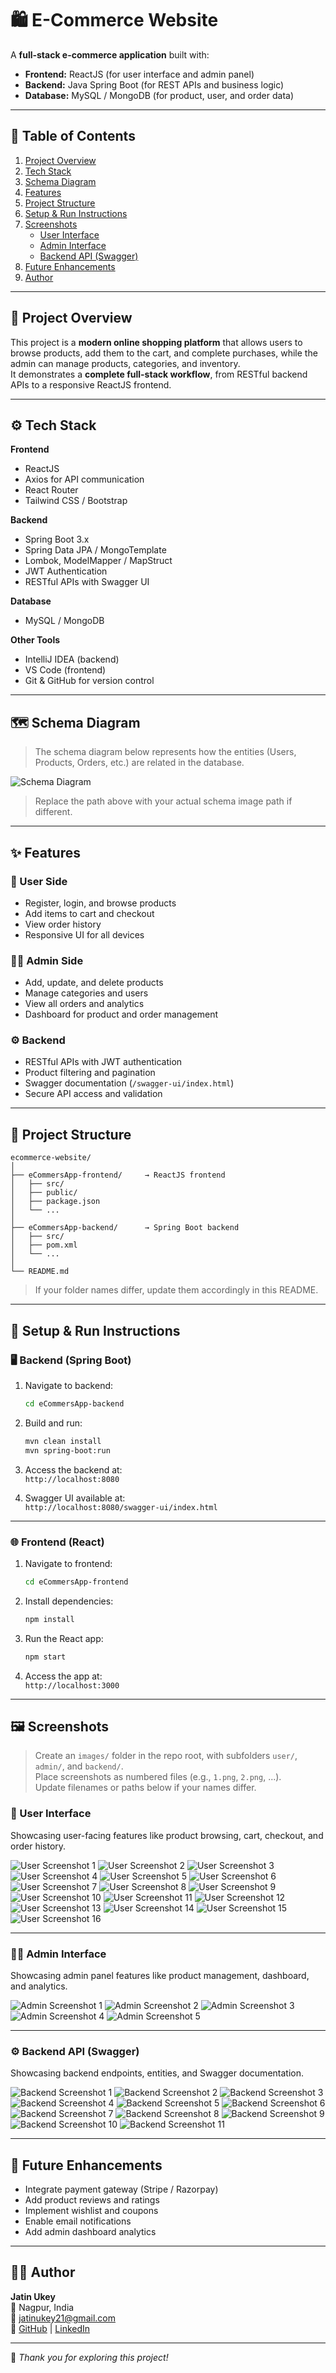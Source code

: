 # 🛍️ E-Commerce Website

A **full-stack e-commerce application** built with:
- **Frontend:** ReactJS (for user interface and admin panel)
- **Backend:** Java Spring Boot (for REST APIs and business logic)
- **Database:** MySQL / MongoDB (for product, user, and order data)

---

## 📘 Table of Contents
1. [Project Overview](#-project-overview)
2. [Tech Stack](#-tech-stack)
3. [Schema Diagram](#-schema-diagram)
4. [Features](#-features)
5. [Project Structure](#-project-structure)
6. [Setup & Run Instructions](#-setup--run-instructions)
7. [Screenshots](#-screenshots)
   - [User Interface](#-user-interface-16-images)
   - [Admin Interface](#-admin-interface-5-images)
   - [Backend API (Swagger)](#-backend-api-swagger-11-images)
8. [Future Enhancements](#-future-enhancements)
9. [Author](#-author)

---

## 🧠 Project Overview

This project is a **modern online shopping platform** that allows users to browse products, add them to the cart, and complete purchases, while the admin can manage products, categories, and inventory.  
It demonstrates a **complete full-stack workflow**, from RESTful backend APIs to a responsive ReactJS frontend.

---

## ⚙️ Tech Stack

**Frontend**
- ReactJS
- Axios for API communication
- React Router
- Tailwind CSS / Bootstrap

**Backend**
- Spring Boot 3.x
- Spring Data JPA / MongoTemplate
- Lombok, ModelMapper / MapStruct
- JWT Authentication
- RESTful APIs with Swagger UI

**Database**
- MySQL / MongoDB

**Other Tools**
- IntelliJ IDEA (backend)
- VS Code (frontend)
- Git & GitHub for version control

---

## 🗺️ Schema Diagram

> The schema diagram below represents how the entities (Users, Products, Orders, etc.) are related in the database.

![Schema Diagram](./images/schema.jpg)

> Replace the path above with your actual schema image path if different.

---

## ✨ Features

### 👤 User Side
- Register, login, and browse products  
- Add items to cart and checkout  
- View order history  
- Responsive UI for all devices  

### 🧑‍💼 Admin Side
- Add, update, and delete products  
- Manage categories and users  
- View all orders and analytics  
- Dashboard for product and order management  

### ⚙️ Backend
- RESTful APIs with JWT authentication  
- Product filtering and pagination  
- Swagger documentation (`/swagger-ui/index.html`)  
- Secure API access and validation  

---

## 📂 Project Structure

```
ecommerce-website/
│
├── eCommersApp-frontend/     → ReactJS frontend
│   ├── src/
│   ├── public/
│   ├── package.json
│   └── ...
│
├── eCommersApp-backend/      → Spring Boot backend
│   ├── src/
│   ├── pom.xml
│   └── ...
│
└── README.md
```

> If your folder names differ, update them accordingly in this README.

---

## 🚀 Setup & Run Instructions

### 🖥️ Backend (Spring Boot)

1. Navigate to backend:
   ```bash
   cd eCommersApp-backend
   ```

2. Build and run:
   ```bash
   mvn clean install
   mvn spring-boot:run
   ```

3. Access the backend at:  
   `http://localhost:8080`

4. Swagger UI available at:  
   `http://localhost:8080/swagger-ui/index.html`

---

### 🌐 Frontend (React)

1. Navigate to frontend:
   ```bash
   cd eCommersApp-frontend
   ```

2. Install dependencies:
   ```bash
   npm install
   ```

3. Run the React app:
   ```bash
   npm start
   ```

4. Access the app at:  
   `http://localhost:3000`

---

## 🖼️ Screenshots

> Create an `images/` folder in the repo root, with subfolders `user/`, `admin/`, and `backend/`.  
> Place screenshots as numbered files (e.g., `1.png`, `2.png`, ...).  
> Update filenames or paths below if your names differ.

### 🧩 User Interface

Showcasing user-facing features like product browsing, cart, checkout, and order history.

![User Screenshot 1](./images/user/1.png)
![User Screenshot 2](./images/user/2.png)
![User Screenshot 3](./images/user/3.png)
![User Screenshot 4](./images/user/4.png)
![User Screenshot 5](./images/user/5.png)
![User Screenshot 6](./images/user/6.png)
![User Screenshot 7](./images/user/7.png)
![User Screenshot 8](./images/user/8.png)
![User Screenshot 9](./images/user/9.png)
![User Screenshot 10](./images/user/10.png)
![User Screenshot 11](./images/user/11.png)
![User Screenshot 12](./images/user/12.png)
![User Screenshot 13](./images/user/13.png)
![User Screenshot 14](./images/user/14.png)
![User Screenshot 15](./images/user/15.png)
![User Screenshot 16](./images/user/16.png)

---

### 🧑‍💼 Admin Interface

Showcasing admin panel features like product management, dashboard, and analytics.

![Admin Screenshot 1](./images/admin/1.png)
![Admin Screenshot 2](./images/admin/2.png)
![Admin Screenshot 3](./images/admin/3.png)
![Admin Screenshot 4](./images/admin/4.png)
![Admin Screenshot 5](./images/admin/5.png)

---

### ⚙️ Backend API (Swagger)

Showcasing backend endpoints, entities, and Swagger documentation.

![Backend Screenshot 1](./images/backend/1.png)
![Backend Screenshot 2](./images/backend/2.png)
![Backend Screenshot 3](./images/backend/3.png)
![Backend Screenshot 4](./images/backend/4.png)
![Backend Screenshot 5](./images/backend/5.png)
![Backend Screenshot 6](./images/backend/6.png)
![Backend Screenshot 7](./images/backend/7.png)
![Backend Screenshot 8](./images/backend/8.png)
![Backend Screenshot 9](./images/backend/9.png)
![Backend Screenshot 10](./images/backend/10.png)
![Backend Screenshot 11](./images/backend/11.png)

---

## 🚧 Future Enhancements

- Integrate payment gateway (Stripe / Razorpay)  
- Add product reviews and ratings  
- Implement wishlist and coupons  
- Enable email notifications  
- Add admin dashboard analytics  

---

## 👨‍💻 Author

**Jatin Ukey**  
📍 Nagpur, India  
📧 [jatinukey21@gmail.com](mailto:jatinukey21@gmail.com)  
🔗 [GitHub](https://github.com/jatin-ukey21) | [LinkedIn](https://linkedin.com/in/jatin-ukey21)

---

🛒 *Thank you for exploring this project!*

